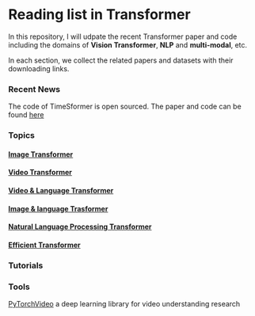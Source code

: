 # Reading list in Transformer

In this repository, I will udpate the recent Transformer paper and code including the domains of **Vision Transformer**, **NLP** and **multi-modal**, etc.  

In each section, we collect the related papers and datasets with their downloading links. 

### Recent News
The code of TimeSformer is open sourced.  The paper and code can be found [here](video-transformer.md)  




### Topics
#### [Image Transformer](image-transformer.md) 


#### [Video Transformer](video-transformer.md)


#### [Video & Language Transformer](video-language-transformer.md)


#### [Image & language Trasformer](image-language-transformer.md)


#### [Natural Language Processing Transformer](natural-language-process-transformer.md)


#### [Efficient Transformer](efficiency-transformer.md)


### Tutorials




### Tools
[PyTorchVideo](https://pytorchvideo.org/) a deep learning library for video understanding research



